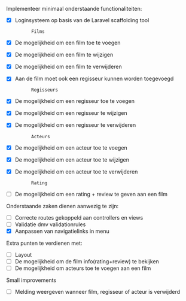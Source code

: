 Implementeer minimaal onderstaande functionaliteiten:
- [x] Loginsysteem op basis van de Laravel scaffolding tool

			Films
- [x] De mogelijkheid om een film toe te voegen
- [x] De mogelijkheid om een film te wijzigen
- [x] De mogelijkheid om een film te verwijderen
- [x] Aan de film moet ook een regisseur kunnen worden toegevoegd

			Regisseurs
- [x] De mogelijkheid om een regisseur toe te voegen
- [x] De mogelijkheid om een regisseur te wijzigen
- [x] De mogelijkheid om een regisseur te verwijderen

			Acteurs
- [x] De mogelijkheid om een acteur toe te voegen
- [x] De mogelijkheid om een acteur toe te wijzigen
- [x] De mogelijkheid om een acteur toe te verwijderen

			Rating
- [ ] De mogelijkheid om een rating + review te geven aan een film

Onderstaande zaken dienen aanwezig te zijn:
- [ ] Correcte routes gekoppeld aan controllers en views
- [ ] Validatie dmv validationrules
- [x] Aanpassen van navigatielinks in menu

Extra punten te verdienen met:
- [ ] Layout
- [ ] De mogelijkheid om de film info(rating+review) te bekijken
- [ ] De mogelijkheid om acteurs toe te voegen aan een film

Small improvements
- [ ] Melding weergeven wanneer film, regisseur of acteur is verwijderd
